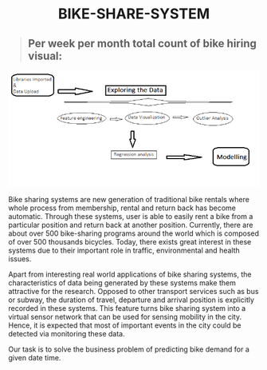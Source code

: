 <h1 align='center'>BIKE-SHARE-SYSTEM</h1>


> ## Per week per month total count of bike hiring visual:
<p align="left">
  <img src="https://github.com/DeepakMishraDA/BIKE-SHARE-SYSTEM/blob/master/flow-sheet.png" width=800> </p>

Bike sharing systems are new generation of traditional bike rentals where whole process from membership, rental and return back has become automatic. Through these systems, user is able to easily rent a bike from a particular position and return back at another position. Currently, there are about over 500 bike-sharing programs around the world which is composed of over 500 thousands bicycles. Today, there exists great interest in these systems due to their important role in traffic, environmental and health issues.

Apart from interesting real world applications of bike sharing systems, the characteristics of data being generated by these systems make them attractive for the research. Opposed to other transport services such as bus or subway, the duration of travel, departure and arrival position is explicitly recorded in these systems. This feature turns bike sharing system into a virtual sensor network that can be used for sensing mobility in the city. Hence, it is expected that most of important events in the city could be detected via monitoring these data.

Our task is to solve the business problem of predicting bike demand for a given date time.
